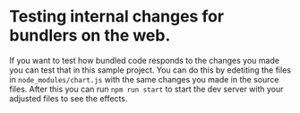 # Testing internal changes for bundlers on the web.

If you want to test how bundled code responds to the changes you made you can test that in this sample project.
You can do this by edetiting the files in `node_modules/chart.js` with the same changes you made in the source files. After this you can run `npm run start` to start the dev server with your adjusted files to see the effects.
